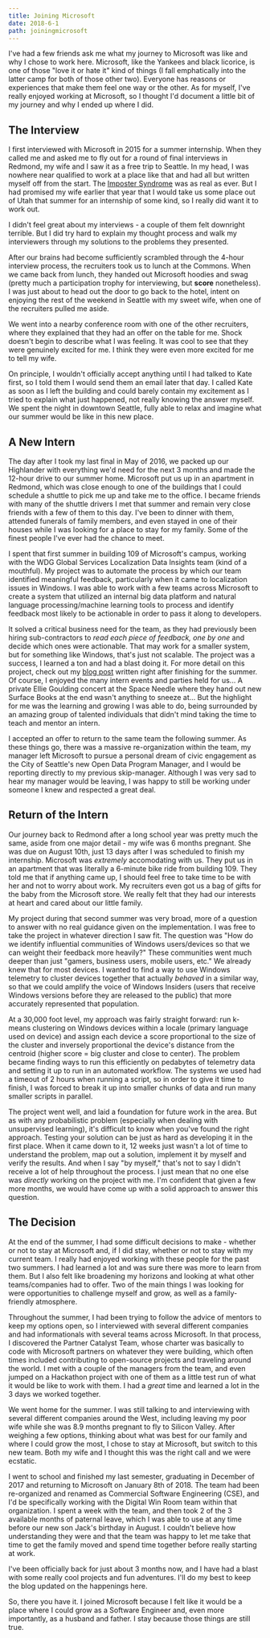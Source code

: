 ```yaml
---
title: Joining Microsoft
date: 2018-6-1
path: joiningmicrosoft
---
```


I've had a few friends ask me what my journey to Microsoft was like and why I chose to work here. Microsoft, like the Yankees and black licorice, is one of those "love it or hate it" kind of things (I fall emphatically into the latter camp for both of those other two). Everyone has reasons or experiences that make them feel one way or the other. As for myself, I've really enjoyed working at Microsoft, so I thought I'd document a little bit of my journey and why I ended up where I did.

## The Interview

I first interviewed with Microsoft in 2015 for a summer internship. When they called me and asked me to fly out for a round of final interviews in Redmond, my wife and I saw it as a free trip to Seattle. In my head, I was nowhere near qualified to work at a place like that and had all but written myself off from the start. The [Imposter Syndrome](https://en.wikipedia.org/wiki/Impostor_syndrome) was as real as ever. But I had promised my wife earlier that year that I would take us some place out of Utah that summer for an internship of some kind, so I really did want it to work out.
<!-- 
![alt text](https://github.com/tbarlow12/tbarlow12.github.io/blob/dev/resources/images/Microsoft/sign.jpg?raw=true) -->

I didn't feel great about my interviews - a couple of them felt downright terrible. But I did try hard to explain my thought process and walk my interviewers through my solutions to the problems they presented. 

After our brains had become sufficiently scrambled through the 4-hour interview process, the recruiters took us to lunch at the Commons. When we came back from lunch, they handed out Microsoft hoodies and swag (pretty much a participation trophy for interviewing, but **score** nonetheless). I was just about to head out the door to go back to the hotel, intent on enjoying the rest of the weekend in Seattle with my sweet wife, when one of the recruiters pulled me aside.

We went into a nearby conference room with one of the other recruiters, where they explained that they had an offer on the table for me. Shock doesn't begin to describe what I was feeling. It was cool to see that they were genuinely excited for me. I think they were even more excited for me to tell my wife. 

On principle, I wouldn't officially accept anything until I had talked to Kate first, so I told them I would send them an email later that day. I called Kate as soon as I left the building and could barely contain my excitement as I tried to explain what just happened, not really knowing the answer myself. We spent the night in downtown Seattle, fully able to relax and imagine what our summer would be like in this new place.

<!-- ![alt text](https://github.com/tbarlow12/tbarlow12.github.io/blob/dev/resources/images/Microsoft/seattle.jpg?raw=true) -->

## A New Intern

The day after I took my last final in May of 2016, we packed up our Highlander with everything we'd need for the next 3 months and made the 12-hour drive to our summer home. Microsoft put us up in an apartment in Redmond, which was close enough to one of the buildings that I could schedule a shuttle to pick me up and take me to the office. I became friends with many of the shuttle drivers I met that summer and remain very close friends with a few of them to this day. I've been to dinner with them, attended funerals of family members, and even stayed in one of their houses while I was looking for a place to stay for my family. Some of the finest people I've ever had the chance to meet.

I spent that first summer in building 109 of Microsoft's campus, working with the WDG Global Services Localization Data Insights team (kind of a mouthful). My project was to automate the process by which our team identified meaningful feedback, particularly when it came to localization issues in Windows. I was able to work with a few teams across Microsoft to create a system that utilized an internal big data platform and natural language processing/machine learning tools to process and identify feedback most likely to be actionable in order to pass it along to developers. 

<!-- ![alt text](https://github.com/tbarlow12/tbarlow12.github.io/blob/dev/resources/images/Microsoft/project.jpg?raw=true) -->

It solved a critical business need for the team, as they had previously been hiring sub-contractors to _read each piece of feedback, one by one_ and decide which ones were actionable. That may work for a smaller system, but for something like Windows, that's just not scalable. The project was a success, I learned a ton and had a blast doing it. For more detail on this project, check out my [blog post](/Microsoft-Summer2016/) written right after finishing for the summer. Of course, I enjoyed the many intern events and parties held for us... A private Ellie Goulding concert at the Space Needle where they hand out new Surface Books at the end wasn't anything to sneeze at... But the highlight for me was the learning and growing I was able to do, being surrounded by an amazing group of talented individuals that didn't mind taking the time to teach and mentor an intern.

<!-- ![alt text](https://github.com/tbarlow12/tbarlow12.github.io/blob/dev/resources/images/Microsoft/team.jpg?raw=true) -->

I accepted an offer to return to the same team the following summer. As these things go, there was a massive re-organization within the team, my manager left Microsoft to pursue a personal dream of civic engagement as the City of Seattle's new Open Data Program Manager, and I would be reporting directly to my previous skip-manager. Although I was very sad to hear my manager would be leaving, I was happy to still be working under someone I knew and respected a great deal. 

## Return of the Intern

Our journey back to Redmond after a long school year was pretty much the same, aside from one major detail - my wife was 6 months pregnant. She was due on August 10th, just 13 days after I was scheduled to finish my internship. Microsoft was _extremely_ accomodating with us. They put us in an apartment that was literally a 6-minute bike ride from building 109. They told me that if anything came up, I should feel free to take time to be with her and not to worry about work. My recruiters even got us a bag of gifts for the baby from the Microsoft store. We really felt that they had our interests at heart and cared about our little family.

<!-- ![alt text](https://github.com/tbarlow12/tbarlow12.github.io/blob/dev/resources/images/Microsoft/baby.jpg?raw=true) -->

My project during that second summer was very broad, more of a question to answer with no real guidance given on the implementation. I was free to take the project in whatever direction I saw fit. The question was "How do we identify influential communities of Windows users/devices so that we can weight their feedback more heavily?" These communities went much deeper than just "gamers, business users, mobile users, etc." We already knew that for most devices. I wanted to find a way to use Windows telemetry to cluster devices together that actually *behaved* in a similar way, so that we could amplify the voice of Windows Insiders (users that receive Windows versions before they are released to the public) that more accurately represented that population.

At a 30,000 foot level, my approach was fairly straight forward: run k-means clustering on Windows devices within a locale (primary language used on device) and assign each device a score proportional to the size of the cluster and inversely proportional the device's distance from the centroid (higher score = big cluster and close to center). The problem became finding ways to run this efficiently on pedabytes of telemetry data and setting it up to run in an automated workflow. The systems we used had a timeout of 2 hours when running a script, so in order to give it time to finish, I was forced to break it up into smaller chunks of data and run many smaller scripts in parallel.

The project went well, and laid a foundation for future work in the area. But as with any probabilistic problem (especially when dealing with unsupervised learning), it's difficult to know when you've found the right approach. Testing your solution can be just as hard as developing it in the first place. When it came down to it, 12 weeks just wasn't a lot of time to understand the problem, map out a solution, implement it by myself and verify the results. And when I say "by myself," that's not to say I didn't receive a lot of help throughout the process. I just mean that no one else was _directly_ working on the project with me. I'm confident that given a few more months, we would have come up with a solid approach to answer this question.

## The Decision

At the end of the summer, I had some difficult decisions to make - whether or not to stay at Microsoft and, if I did stay, whether or not to stay with my current team. I really had enjoyed working with these people for the past two summers. I had learned a lot and was sure there was more to learn from them. But I also felt like broadening my horizons and looking at what other teams/companies had to offer. Two of the main things I was looking for were opportunities to challenge myself and grow, as well as a family-friendly atmosphere.

Throughout the summer, I had been trying to follow the advice of mentors to keep my options open, so I interviewed with several different companies and had informationals with several teams across Microsoft. In that process, I discovered the Partner Catalyst Team, whose charter was basically to code with Microsoft partners on whatever they were building, which often times included contributing to open-source projects and traveling around the world. I met with a couple of the managers from the team, and even jumped on a Hackathon project with one of them as a little test run of what it would be like to work with them. I had a *great* time and learned a lot in the 3 days we worked together.

We went home for the summer. I was still talking to and interviewing with several different companies around the West, including leaving my poor wife while she was 8.9 months pregnant to fly to Silicon Valley. After weighing a few options, thinking about what was best for our family and where I could grow the most, I chose to stay at Microsoft, but switch to this new team. Both my wife and I thought this was the right call and we were ecstatic.

I went to school and finished my last semester, graduating in December of 2017 and returning to Microsoft on January 8th of 2018. The team had been re-organized and renamed as Commercial Software Engineering (CSE), and I'd be specifically working with the Digital Win Room team within that organization. I spent a week with the team, and then took 2 of the 3 available months of paternal leave, which I was able to use at any time before our new son Jack's birthday in August. I couldn't believe how understanding they were and that the team was happy to let me take that time to get the family moved and spend time together before really starting at work.

I've been officially back for just about 3 months now, and I have had a blast with some really cool projects and fun adventures. I'll do my best to keep the blog updated on the happenings here.

So, there you have it. I joined Microsoft because I felt like it would be a place where I could grow as a Software Engineer and, even more importantly, as a husband and father. I stay because those things are still true. 
